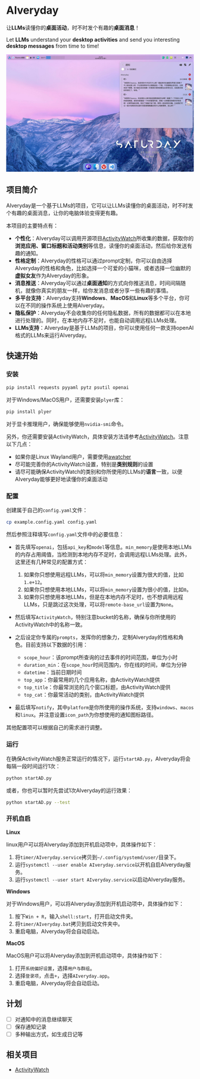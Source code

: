 # AIveryday
让**LLMs**读懂你的**桌面活动**，时不时发个有趣的**桌面消息**！

Let **LLMs** understand your **desktop activities** and send you interesting **desktop messages** from time to time!

![AIveryday](assets/AIveryday.jpg)

## 项目简介
AIveryday是一个基于LLMs的项目，它可以让LLMs读懂你的桌面活动，时不时发个有趣的桌面消息，让你的电脑体验变得更有趣。

本项目的主要特点有：
- **个性化**：AIveryday可以调用开源项目[ActivityWatch](https://github.com/ActivityWatch/activitywatch)所收集的数据，获取你的**浏览应用、窗口标题和活动类别**等信息，读懂你的桌面活动，然后给你发送有趣的通知。
- **性格定制**：AIveryday的性格可以通过prompt定制，你可以自由选择AIveryday的性格和角色，比如选择一个可爱的小猫咪，或者选择一位幽默的**虚拟女友**作为AIveryday的形象。
- **消息推送**：AIveryday可以通过**桌面通知**的方式向你推送消息，时间间隔随机，就像你真实的朋友一样，给你发消息或者分享一些有趣的事情。
- **多平台支持**：AIveryday支持**Windows**、**MacOS**和**Linux**等多个平台，你可以在不同的操作系统上使用AIveryday。
- **隐私保护**：AIveryday不会收集你的任何隐私数据，所有的数据都可以在本地进行处理的。同时，在本地内存不足时，也能自动调用远程LLMs处理。
- **LLMs支持**：AIveryday是基于LLMs的项目，你可以使用任何一款支持openAI格式的LLMs来运行AIveryday。

## 快速开始
### 安装
```bash
pip install requests pyyaml pytz psutil openai
```
对于Windows/MacOS用户，还需要安装`plyer`库：
```bash
pip install plyer
```
对于显卡推理用户，确保能够使用`nvidia-smi`命令。

另外，你还需要安装ActivityWatch，具体安装方法请参考[ActivityWatch](https://github.com/ActivityWatch/activitywatch)。注意以下几点：
- 如果你是Linux Wayland用户，需要使用[awatcher](https://github.com/2e3s/awatcher)
- 尽可能完善你的ActivityWatch设置，特别是**类别规则**的设置
- 请尽可能确保ActivityWatch的类别和你所使用的LLMs的**语言**一致，以便AIveryday能够更好地读懂你的桌面活动

### 配置
创建属于自己的`config.yaml`文件：
```bash
cp example.config.yaml config.yaml
```
然后参照注释填写`config.yaml`文件中的必要信息：

- 首先填写`openai`，包括`api_key`和`model`等信息。`min_memory`是使用本地LLMs的内存占用阈值，当检测到本地内存不足时，会调用远程LLMs处理。此外，这里还有几种常见的配置方式：
    1. 如果你只想使用远程LLMs，可以将`min_memory`设置为很大的值，比如`1.e+12`。
    2. 如果你只想使用本地LLMs，可以将`min_memory`设置为很小的值，比如`0`。
    3. 如果你只想使用本地LLMs，但是在本地内存不足时，也不想调用远程LLMs，只是跳过这次处理，可以将`remote-base_url`设置为`None`。

- 然后填写`ActivityWatch`，特别注意bucket的名称，确保与你所使用的ActivityWatch中的名称一致。

- 之后设定你专属的`prompts`，发挥你的想象力，定制AIveryday的性格和角色。目前支持以下数据的引用：
    - `scope_hour`：该prompt所查询的过去事件的时间范围，单位为小时
    - `duration_min`：在`scope_hour`时间范围内，你在线的时间，单位为分钟
    - `datetime`：当前日期时间
    - `top_app`：你最常用的几个应用名称，由ActivityWatch提供
    - `top_title`：你最常浏览的几个窗口标题，由ActivityWatch提供
    - `top_cat`：你最常活动的类别，由ActivityWatch提供

- 最后填写`notify`，其中`platform`是你所使用的操作系统，支持`windows`、`macos`和`linux`。并注意设置`icon_path`为你想使用的通知图标路径。

其他配置项可以根据自己的需求进行调整。

### 运行
在确保ActivityWatch服务正常运行的情况下，运行`startAD.py`，AIveryday将会每隔一段时间运行1次：
```bash
python startAD.py
```
或者，你也可以暂时先尝试1次AIveryday的运行效果：
```bash
python startAD.py --test
```

### 开机自启
**Linux**

linux用户可以将AIveryday添加到开机启动项中，具体操作如下：
1. 将`timer/AIveryday.service`拷贝到`~/.config/systemd/user/`目录下。
2. 运行`systemctl --user enable AIveryday.service`以开机自启AIveryday服务。
3. 运行`systemctl --user start AIveryday.service`以启动AIveryday服务。

**Windows**

对于Windows用户，可以将AIveryday添加到开机启动项中，具体操作如下：
1. 按下`Win + R`，输入`shell:start`，打开启动文件夹。
2. 将`timer/AIveryday.bat`拷贝到启动文件夹中。
3. 重启电脑，AIveryday将会自动启动。

**MacOS**

MacOS用户可以将AIveryday添加到开机启动项中，具体操作如下：
1. 打开`系统偏好设置`，选择`用户与群组`。
2. 选择`登录项`，点击`+`，选择`AIveryday.app`。
3. 重启电脑，AIveryday将会自动启动。

## 计划
- [ ] 对通知中的消息继续聊天
- [ ] 保存通知记录
- [ ] 多种输出方式，如生成日记等

## 相关项目
- [ActivityWatch](https://github.com/ActivityWatch/activitywatch)